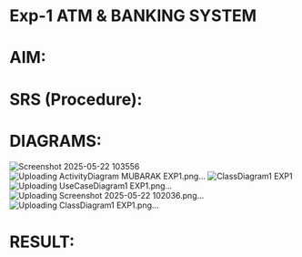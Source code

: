 # Exp-1 ATM & BANKING SYSTEM

# AIM:

# SRS (Procedure):

# DIAGRAMS:

![Screenshot 2025-05-22 103556](https://github.com/user-attachments/assets/1634a82c-30d3-43fb-a050-b1097669eadd)
![Uploading ActivityDiagram MUBARAK EXP1.png…]()
![ClassDiagram1 EXP1](https://github.com/user-attachments/assets/599c801c-0eea-4a71-a622-035b752272d7)
![Uploading UseCaseDiagram1 EXP1.png…]()
![Uploading Screenshot 2025-05-22 102036.png…]()
![Uploading ClassDiagram1 EXP1.png…]()



# RESULT:
